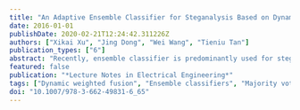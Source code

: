 ```yaml
---
title: "An Adaptive Ensemble Classifier for Steganalysis Based on Dynamic Weighted Fusion"
date: 2016-01-01
publishDate: 2020-02-21T12:24:42.311226Z
authors: ["Xikai Xu", "Jing Dong", "Wei Wang", "Tieniu Tan"]
publication_types: ["6"]
abstract: "Recently, ensemble classifier is predominantly used for steganalysis of digital media, due to its efficiency when working with high-dimensional feature sets and large databases. While fusing the decisions of many weak base classifiers, the majority voting rule is often used, which has the disadvantage that all the classifiers have the same authority regardless of their individual classification abilities. In this paper, we propose a new dynamic weighted fusion method for steganalysis which can be adaptive to input testing samples. For each testing sample, the weight of each base classifier is dynamically assigned according to the distance between the testing sample and the classifier. Experimental results show that the proposed method is able to increase steganalysis performance."
featured: false
publication: "*Lecture Notes in Electrical Engineering*"
tags: ["Dynamic weighted fusion", "Ensemble classifiers", "Majority voting", "Steganalysis", "Steganography"]
doi: "10.1007/978-3-662-49831-6_65"
---
```


